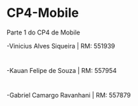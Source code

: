 # CP4-Mobile
Parte 1 do CP4 de Mobile

-Vinicius Alves Siqueira | RM: 551939
#
-Kauan Felipe de Souza | RM: 557954
#
-Gabriel Camargo Ravanhani | RM: 557879
